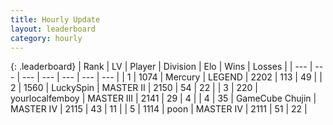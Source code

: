 ```yaml
---
title: Hourly Update
layout: leaderboard
category: hourly
---
```


{: .leaderboard}
| Rank | LV | Player | Division | Elo | Wins | Losses |
| --- | --- | --- | --- | --- | --- | --- |
| <span data-change="0">1</span> | 1074 | <span title="ID: 692745">Mercury</span> | LEGEND | <span data-change="0">2202</span> | <span data-change="0">113</span> | <span data-change="0">49</span> |
| <span data-change="0">2</span> | 1560 | <span title="ID: 498412">LuckySpin</span> | MASTER II | <span data-change="0">2150</span> | <span data-change="0">54</span> | <span data-change="0">22</span> |
| <span data-change="2">3</span> | 220 | <span title="ID: 719486">yourlocalfemboy</span> | MASTER III | <span data-change="37">2141</span> | <span data-change="3">29</span> | <span data-change="0">4</span> |
| <span data-change="0">4</span> | 35 | <span title="ID: 754306">GameCube Chujin</span> | MASTER IV | <span data-change="5">2115</span> | <span data-change="3">43</span> | <span data-change="1">11</span> |
| <span data-change="-2">5</span> | 1114 | <span title="ID: 540690">poon</span> | MASTER IV | <span data-change="-14">2111</span> | <span data-change="0">51</span> | <span data-change="1">22</span> |